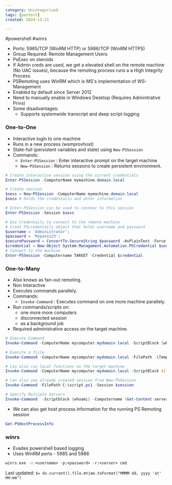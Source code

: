 ```yaml
---
category: Uncategorized
tags: [pentest]
created: 2024-12-21

---
```

#powershell #winrs 
- Ports: 5985/TCP (WinRM HTTP) or 5986/TCP (WinRM HTTPS)
- Group Required: Remote Management Users
- PsExec on steroids
- If Admin creds are used, we get a elevated shell on the remote machine (No UAC issues), because the remoting process runs a a High Integrity Process.
- PSRemoting uses WinRM which is MS's implementation of WS-Management
- Enabled by default since Server 2012
- Need to manually enable in Windows Desktop (Requires Adminitrative Privs)
- Some disadvantages:
	- Supports systemwide transcript and deep script logging
### One-to-One
- Interactive login to one machine
- Runs in a new process (wsmprovhost)
- State-full (persistent variables and state) using `New-PSSession`
- Commands:
	- `Enter-PSSession` : Enter interactive prompt on the target machine
	- `New-PSSession` : Returns sessions to create persistent environment.
```powershell
# Create interactive session using the current credentials
Enter-PSSession -ComputerName mymachine.domain.local

# Create session
$sess = New-PSSession -ComputerName mymachine.domain.local
$sess # holds the credentails and ohter information

# Enter-PSSession can be used to connnec to this session
Enter-PSSession -Session $sess

# Use Credentails to connect to the remote machine
# Creat PScredentails object that holds username and password
$username = 'Administrator';
$password = 'Mypass123';
$securePassword = ConvertTo-SecureString $password -AsPlainText -Force; 
$credential = New-Object System.Management.Automation.PSCredential $username, $securePassword;
# Connect to the machine
Enter-PSSession -Computername TARGET -Credential $credential
```

### One-to-Many
- Also knows as fan-out remoting.
- Non Interactive
- Executes commands parallely.
- Commands:
	- `Invoke-Command` : Executes command on one more machine parallely.
- Run commands/scripts on:
	- one more more computers
	- disconnected session
	- as a background job
- Required administrative access on the target machine.
```powershell
# Execute Command
Invoke-Command -ComputerName mycomputer.mydomain.local -ScriptBlock {whoami}

# Execute a fiile
Invoke-Command -ComputerName mycomputer.mydomain.local -FilePath .\Temp.ps1

# Can also run local functions on the target machine
Invoke-Command -ComputerName mycomputer.mydomain.local -ScriptBlock ${function:mylocalfunction}

# Can also use already created session from New-PSSession
Invoke-Command -FilePath C:\script.ps1 -Session $session

# Specify Multiple Servers
Invoke-Command  -Scriptblock {whoami} -Computername (Get-Content servers.txt)
```
- We can also get host process information for the running PS Remoting session
```powershell
Get-PSHostProcessInfo
```
### winrs
- Evades powershell based logging
- Uses WinRM ports - 5985 and 5986
```cmd
winrs.exe -u:<username> -p:<password> -r:<server> cmd
```


Last updated: `$= dv.current().file.mtime.toFormat("MMMM dd, yyyy 'at' HH:mm")`
